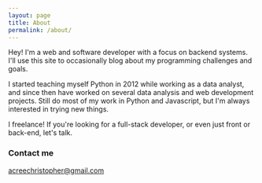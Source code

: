 ```yaml
---
layout: page
title: About
permalink: /about/
---
```


Hey! I'm a web and software developer with a focus on backend systems. I'll use this site to occasionally blog about my programming challenges and goals. 

I started teaching myself Python in 2012 while working as a data analyst, and since then have worked on several data analysis and web development projects. Still do most of my work in Python and Javascript, but I'm always interested in trying new things. 

I freelance! If you're looking for a full-stack developer, or even just front or back-end, let's talk. 

### Contact me

[acreechristopher@gmail.com](mailto:acreechristopher@gmail.com)
